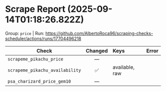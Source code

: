 # Scrape Report (2025-09-14T01:18:26.822Z)

Group: `price`  |  Run: https://github.com/AlbertoRoca96/scraping-checks-scheduler/actions/runs/17704496218

| Check | Changed | Keys | Error |
|---|:---:|:--|:--|
| `scrapeme_pikachu_price` | — |  |  |
| `scrapeme_pikachu_availability` | ✅ | available, raw |  |
| `psa_charizard_price_gem10` | — |  |  |
